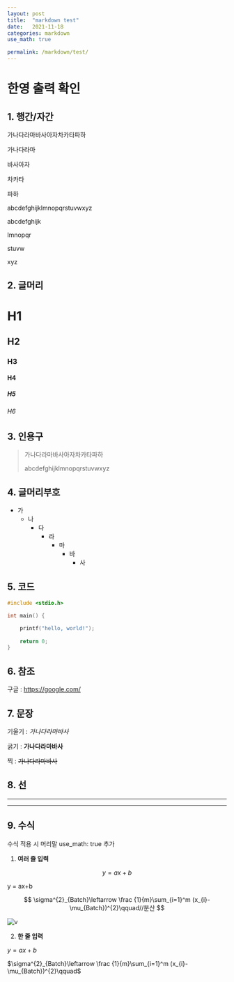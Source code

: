 ```yaml
---
layout: post
title:  "markdown test"
date:   2021-11-18
categories: markdown
use_math: true

permalink: /markdown/test/
---
```


# 한영 출력 확인



## 1. 행간/자간



가나다라마바사아자차카타파하

가나다라마

바사아자

차카타

파하



abcdefghijklmnopqrstuvwxyz

abcdefghijk

lmnopqr

stuvw

xyz



## 2. 글머리



# H1

## H2

### H3

#### H4

##### H5

###### H6



## 3. 인용구

>가나다라마바사아자차카타파하
>
>abcdefghijklmnopqrstuvwxyz



## 4. 글머리부호

+ 가
  + 나
    + 다
      + 라
        + 마
          + 바
            + 사



## 5. 코드

```C
#include <stdio.h>

int main() {

	printf("hello, world!");
	
	return 0;
}
```



## 6. 참조

구글 : <https://google.com/>



## 7. 문장

기울기 : *가나다라마바사*

굵기 : **가나다라마바사**

찍 : ~~가나다라마바사~~



## 8. 선

***

---



## 9. 수식

수식 적용 시 머리말 use_math: true 추가

1. **여러 줄 입력**

$$
y = ax+b
$$

y = ax+b


$$
\sigma^{2}_{Batch}\leftarrow \frac {1}{m}\sum_{i=1}^m (x_{i}-\mu_{Batch})^{2}\qquad//분산
$$

![v](C:/git-log/yj59.github.io/_posts/img/2021-11-18-markdown-test/v.png)


2. **한 줄 입력**


$y = ax+b$

$\sigma^{2}_{Batch}\leftarrow \frac {1}{m}\sum_{i=1}^m (x_{i}-\mu_{Batch})^{2}\qquad$
